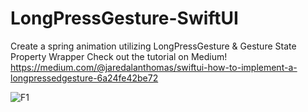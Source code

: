 # LongPressGesture-SwiftUI
Create a spring animation utilizing LongPressGesture &amp; Gesture State Property Wrapper
Check out the tutorial on Medium! https://medium.com/@jaredalanthomas/swiftui-how-to-implement-a-longpressedgesture-6a24fe42be72 

![F1](https://user-images.githubusercontent.com/46407090/82724935-601ca300-9c8e-11ea-8ce5-aeacf5ca1d90.gif)
